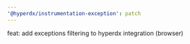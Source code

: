 ```yaml
---
'@hyperdx/instrumentation-exception': patch
---
```


feat: add exceptions filtering to hyperdx integration (browser)
